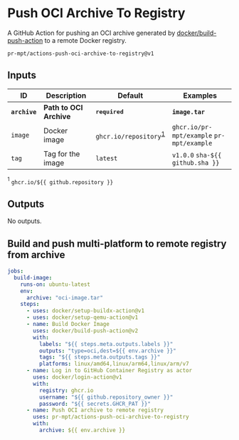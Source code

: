 # Push OCI Archive To Registry

A GitHub Action for pushing an OCI archive generated by
[docker/build-push-action] to a remote Docker registry.

```
pr-mpt/actions-push-oci-archive-to-registry@v1
```

## Inputs

| ID | Description | Default | Examples |
| ---- | ----------- | ------- | -------- |
| **`archive`** | **Path to OCI Archive** | **<kbd>required</kbd>** | **`image.tar`** |
| `image` | Docker image | `ghcr.io/repository`<sup>[1][footnotes/1]</sup> | `ghcr.io/pr-mpt/example` `pr-mpt/example` |
| `tag` | Tag for the image | `latest` | `v1.0.0` `sha-${{ github.sha }}` |

<a id="footnotes/1"><sup>1</sup></a> `ghcr.io/${{ github.repository }}`

## Outputs

No outputs.

## Build and push multi-platform to remote registry from archive

```yaml
jobs:
  build-image:
    runs-on: ubuntu-latest
    env:
      archive: "oci-image.tar"
    steps:
      - uses: docker/setup-buildx-action@v1
      - uses: docker/setup-qemu-action@v1
      - name: Build Docker Image
        uses: docker/build-push-action@v2
        with:
          labels: "${{ steps.meta.outputs.labels }}"
          outputs: "type=oci,dest=${{ env.archive }}"
          tags: "${{ steps.meta.outputs.tags }}"
          platforms: linux/amd64,linux/arm64,linux/arm/v7
      - name: Log in to GitHub Container Registry as actor
        uses: docker/login-action@v1
        with:
          registry: ghcr.io
          username: "${{ github.repository_owner }}"
          password: "${{ secrets.GHCR_PAT }}"
      - name: Push OCI archive to remote registry
        uses: pr-mpt/actions-push-oci-archive-to-registry
        with:
          archive: ${{ env.archive }}
```

[docker/build-push-action]: https://github.com/docker/build-push-action
[footnotes/1]: #footnotes/1
